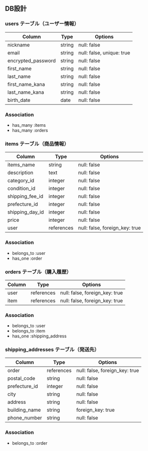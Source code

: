 ## DB設計
### users テーブル（ユーザー情報）
| Column             | Type   | Options                   |
|------------------- |--------|-------------------------- |
| nickname           | string | null: false               |
| email              | string | null: false, unique: true |
| encrypted_password | string | null: false               |
| first_name         | string | null: false               |
| last_name          | string | null: false               |
| first_name_kana    | string | null: false               |
| last_name_kana     | string | null: false               |
| birth_date         | date   | null: false               |

### Association

* has_many :items
* has_many :orders


### items テーブル（商品情報）
| Column           | Type       | Options                        |
|----------------- |----------- |------------------------------- |
  | items_name       | string     | null: false                    |
  | description      | text       | null: false                    |
  | category_id      | integer    | null: false                    |
  | condition_id     | integer    | null: false                    |
  | shipping_fee_id  | integer    | null: false                    |
  | prefecture_id    | integer    | null: false                    |
  | shipping_day_id  | integer    | null: false                    |
  | price            | integer    | null: false                    |
  | user             | references | null: false, foreign_key: true |

### Association

* belongs_to :user
* has_one :order


### orders テーブル（購入履歴）
| Column  | Type       | Options                        |
|-------- |----------- |------------------------------- |
| user    | references | null: false, foreign_key: true |
| item    | references | null: false, foreign_key: true |

### Association

* belongs_to :user
* belongs_to :item
* has_one :shipping_address


### shipping_addresses テーブル（発送先）
| Column        | Type       | Options                        |
|-------------- |----------- |------------------------------- |
| order         | references | null: false, foreign_key: true |
| postal_code   | string     | null: false                    |
| prefecture_id | integer    | null: false                    |
| city          | string     | null: false                    |
| address       | string     | null: false                    |
| building_name | string     | foreign_key: true              |
| phone_number  | string     | null: false                    |

### Association

* belongs_to :order
